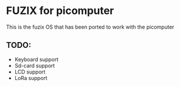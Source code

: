 # FUZIX for picomputer
This is the fuzix OS that has been ported to work with the picomputer

## TODO:
- Keyboard support
- Sd-card support
- LCD support
- LoRa support
